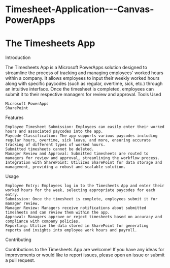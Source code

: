 # Timesheet-Application---Canvas-PowerApps

# The Timesheets App

Introduction

The Timesheets App is a Microsoft PowerApps solution designed to streamline the process of tracking and managing employees' worked hours within a company. It allows employees to input their weekly worked hours along with specific paycodes (such as regular, overtime, sick, etc.) through an intuitive interface. Once the timesheet is completed, employees can submit it to their respective managers for review and approval.
Tools Used

    Microsoft PowerApps
    SharePoint

Features

    Employee Timesheet Submission: Employees can easily enter their worked hours and associated paycodes into the app.
    Paycode Classification: The app supports various paycodes including regular hours, overtime, sick leave, and more, ensuring accurate tracking of different types of worked hours.
    Submitted timesheets cannot be deleted.
    Manager Review and Approval: Submitted timesheets are routed to managers for review and approval, streamlining the workflow process.
    Integration with SharePoint: Utilizes SharePoint for data storage and management, providing a robust and scalable solution.

Usage

    Employee Entry: Employees log in to the Timesheets App and enter their worked hours for the week, selecting appropriate paycodes for each entry.
    Submission: Once the timesheet is complete, employees submit it for manager review.
    Manager Review: Managers receive notifications about submitted timesheets and can review them within the app.
    Approval: Managers approve or reject timesheets based on accuracy and compliance with company policies.
    Reporting: Utilize the data stored in SharePoint for generating reports and insights into employee work hours and payroll.

Contributing

Contributions to the Timesheets App are welcome! If you have any ideas for improvements or would like to report issues, please open an issue or submit a pull request.